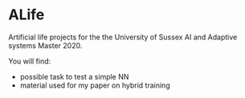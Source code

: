 # ALife
Artificial life projects for the the University of Sussex AI and Adaptive systems Master 2020.

You will find:
- possible task to test a simple NN
- material used for my paper on hybrid training 
